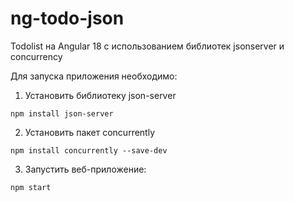 # ng-todo-json
Todolist на Angular 18 с использованием библиотек jsonserver и concurrency


Для запуска приложения необходимо:
1. Установить библиотеку json-server

```
npm install json-server
```

2. Установить пакет concurrently

```
npm install concurrently --save-dev
```

3. Запустить веб-приложение:

```
npm start
```
